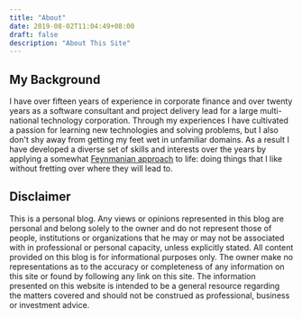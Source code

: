 ```yaml
---
title: "About"
date: 2019-08-02T11:04:49+08:00
draft: false
description: "About This Site"
---
```


## My Background

I have over fifteen years of experience in corporate finance and over twenty years as a software consultant and project delivery lead for a large multi-national technology corporation. Through my experiences I have cultivated a passion for learning new technologies and solving problems, but I also don't shy away from getting my feet wet in unfamiliar domains. As a result I have developed a diverse set of skills and interests over the years by applying a somewhat [Feynmanian approach](https://www.asc.ohio-state.edu/kilcup.1/262/feynman.html) to life: doing things that I like without fretting over where they will lead to.

## Disclaimer

This is a personal blog. Any views or opinions represented in this blog are personal and belong solely to the owner and do not represent those of people, institutions or organizations that he may or may not be associated with in professional or personal capacity, unless explicitly stated. All content provided on this blog is for informational purposes only. The owner make no representations as to the accuracy or completeness of any information on this site or found by following any link on this site. The information presented on this website is intended to be a general resource regarding the matters covered and should not be construed as professional, business or investment advice.
